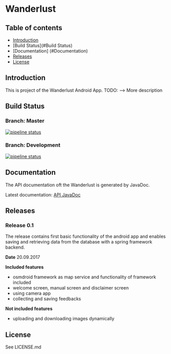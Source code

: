 ﻿# Wanderlust

## Table of contents

- [Introduction](#Introduction)
- [Build Status](#Build Status)
- [Documentation] (#Documentation)
- [Releases](#Releases)
- [License](#License)


## Introduction
This is project of the Wanderlust Android App.
TODO: --> More description

## Build Status
### Branch: Master
[![pipeline status](https://gitlab.fhnw.ch/IP-34v_Wanderlust/Wanderlust_Frontend_Application/badges/master/pipeline.svg)](https://gitlab.fhnw.ch/IP-34v_Wanderlust/Wanderlust_Frontend_Application/commits/master)

### Branch: Development

[![pipeline status](https://gitlab.fhnw.ch/IP-34v_Wanderlust/Wanderlust_Frontend_Application/badges/development/pipeline.svg)](https://gitlab.fhnw.ch/IP-34v_Wanderlust/Wanderlust_Frontend_Application/commits/development)

## Documentation
The API documentation oft the Wanderlust is generated by JavaDoc.

Latest documentation: [API JavaDoc](http://86.119.40.34:8080/Frontend_Android_App/Documentation/)

## Releases

### Release 0.1
The release contains first basic functionality of the android app and enables saving and retrieving data from the database with a spring framework backend.

**Date**
20.09.2017

**Included features**
- osmdroid framework as map service and functionality of framework included
- welcome screen, manual screen and disclaimer screen
- using camera app
- collecting and saving feedbacks

**Not included features**
- uploading and downloading images dynamically


## License
See LICENSE.md